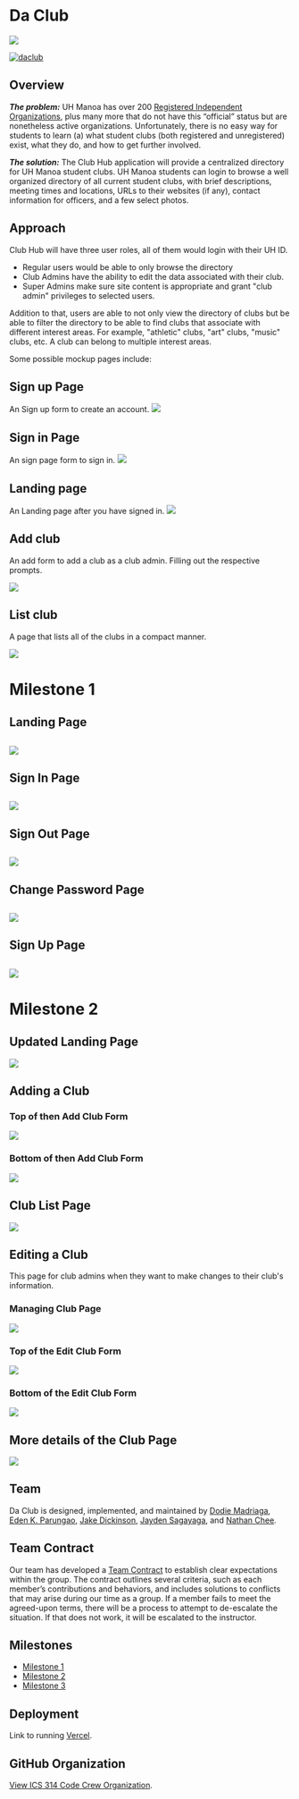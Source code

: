<h1>Da Club</h1>

<img src="/doc/daClubLogo.png">

[![daclub](https://github.com/ics-314-code-crew/daclub/actions/workflows/ci.yml/badge.svg)](https://github.com/ics-314-code-crew/daclub/actions/workflows/ci.yml)

<h2>Overview</h2>
<b><i>The problem:</i></b> UH Manoa has over 200 <a href="https://manoa.hawaii.edu/studentlife/involvement/registered-independent-organizations/">Registered Independent Organizations</a>, plus many more that do not have this “official” status but are nonetheless active organizations. Unfortunately, there is no easy way for students to learn (a) what student clubs (both registered and unregistered) exist, what they do, and how to get further involved.

<b><i>The solution:</i></b> The Club Hub application will provide a centralized directory for UH Manoa student clubs. UH Manoa students can login to browse a well organized directory of all current student clubs, with brief descriptions, meeting times and locations, URLs to their websites (if any), contact information for officers, and a few select photos.

<h2>Approach</h2>
Club Hub will have three user roles, all of them would login with their UH ID. 
  <ul>
    <li>Regular users would be able to only browse the directory</li>
    <li>Club Admins have the ability to edit the data associated with their club.</li>
    <li>Super Admins make sure site content is appropriate and grant "club admin" privileges to selected users.</li>
  </ul>
Addition to that, users are able to not only view the directory of clubs but be able to filter the directory to be able to find clubs that associate with different interest areas. For example, "athletic" clubs, "art" clubs, "music" clubs, etc. A club can belong to multiple interest areas.

Some possible mockup pages include:

<h2>Sign up Page</h2>
An Sign up form to create an account.
<img src="doc/sign-up-register-page.png">

<h2>Sign in Page</h2>
An sign page form to sign in.
<img src="doc/sign-in-page.png">

<h2>Landing page</h2>
An Landing page after you have signed in.
<img src="doc/da-club-landing-2.png">

<h2>Add club</h2>
<p>An add form to add a club as a club admin. Filling out the respective prompts.</p>
<img src="doc/add-club.png">

<h2>List club</h2>
<p>A page that lists all of the clubs in a compact manner.</p>
<img src="doc/list-club.png">

<!-- 
Future Features: 
<h2>Friends List</h2>
<p>A page that shows other users who have been added as members</p>
<img src="doc/friends-list.png">
 -->

<h1>Milestone 1</h1>

<h2>Landing Page<h2>
<img src="doc/revisedLanding.png">


<h2>Sign In Page<h2>
<img src="doc/rSignInPage.png">


<h2>Sign Out Page<h2>
<img src="doc/signout-page.png">


<h2>Change Password Page<h2>
<img src="doc/change-password-page.png">

<!--
<h2>Logged In Landing Page<h2>
<img src="doc/rSignedInLanding.png">
-->

<h2>Sign Up Page<h2>
<img src="doc/rSignUpPage.png">


<h1>Milestone 2</h1>

<h2>Updated Landing Page</h2>
<img src="doc/new-landing-page.png">


<h2>Adding a Club</h2>
<h3>Top of then Add Club Form</h3>
<img src="doc/add-club-page1.png">
<h3>Bottom of then Add Club Form</h3>
<img src="doc/add-club-page2.png">


<h2>Club List Page</h2>
<img src="doc/club-list-page.png">


<h2>Editing a Club</h2>
This page for club admins when they want to make changes to their club's information.
<h3>Managing Club Page</h3>
<img src="doc/edit-club-page1.png">
<h3>Top of the Edit Club Form</h3>
<img src="doc/edit-club-page2.png">
<h3>Bottom of the Edit Club Form</h3>
<img src="doc/edit-club-page3.png">


<h2>More details of the Club Page</h2>
<img src="doc/club-page-details.png">



<h2>Team</h2>
Da Club is designed, implemented, and maintained by <a href="https://github.com/Dodie-Mad">Dodie Madriaga</a>, <a href="https://github.com/edenkp">Eden K. Parungao</a>, <a href="https://github.com/jaked332">Jake Dickinson</a>, <a href="https://github.com/JaySaga22">Jayden Sagayaga</a>, and <a href="https://github.com/Nate2389">Nathan Chee</a>.
<h2>Team Contract</h2>
Our team has developed a <a href="https://docs.google.com/document/d/1PiApV3qOrppXNGaRf1kudZ24YolmkLwuc0Uw49lqp0w/edit?usp=sharing">Team Contract</a> to establish clear expectations within the group. The contract outlines several criteria, such as each member’s contributions and behaviors, and includes solutions to conflicts that may arise during our time as a group. If a member fails to meet the agreed-upon terms, there will be a process to attempt to de-escalate the situation. If that does not work, it will be escalated to the instructor.
<h2>Milestones</h2>
<ul>
  <li><a href="https://github.com/orgs/ics-314-code-crew/projects/1">Milestone 1</a></li>
  <li><a href="https://github.com/orgs/ics-314-code-crew/projects/5">Milestone 2</a></li>
  <li><a href="https://github.com/orgs/ics-314-code-crew/projects/8">Milestone 3</a></li>
</ul>
<h2>Deployment</h2>
Link to running <a href="https://daclub-omega.vercel.app/">Vercel</a>.
<h2>GitHub Organization</h2>
<a href="https://github.com/ics-314-code-crew">View ICS 314 Code Crew Organization</a>.
